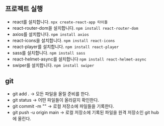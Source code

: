 ## 프로젝트 실행

- react를 설치합니다. `npx create-react-app 타이틀`
- react-router-dom을 설치합니다. `npm install react-router-dom`
- axios를 설치합니다. `npm install axios`
- react-icons을 설치합니다. `npm install react-icons`
- react-player를 설치합니다. `npm install react-player`
- sass를 설치합니다. `npm install sass`
- react-helmet-async를 설치합니다 `npm install react-helmet-async`
- swiper를 설치합니다. `npm install swiper`


## git

- git add .  -> 모든 파일을 올릴 준비를 한다.
- git status -> 어떤 파일들이 올라갈지 확인한다.
- git commit -m "" -> 로컬 저장소에 파일들을 기록한다.
- git push -u origin main -> 로컬 저장소에 기록된 파일을 원격 저장소인 git hub에 올린다.